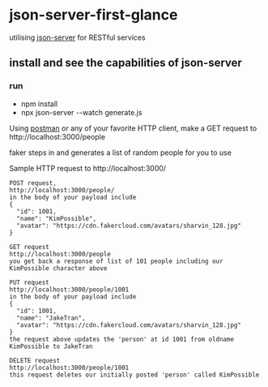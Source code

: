 # json-server-first-glance
utilising [json-server](https://github.com/typicode/json-server) for RESTful services


## install and see the capabilities of json-server

### run
 - npm install
 - npx json-server --watch generate.js
 
 Using [postman](https://www.postman.com/) or any of your favorite HTTP client,
 make a GET request to http://localhost:3000/people
 
 faker steps in and generates a list of random people for you to use
 
 Sample HTTP request to http://localhost:3000/
    
    
    POST request, 
    http://localhost:3000/people/
    in the body of your payload include
    {
      "id": 1001,
      "name": "KimPossible",
      "avatar": "https://cdn.fakercloud.com/avatars/sharvin_128.jpg"  
    }
    
    GET request 
    http://localhost:3000/people
    you get back a response of list of 101 people including our KimPossible character above
    
    PUT request 
    http://localhost:3000/people/1001
    in the body of your payload include
    {
      "id": 1001,
      "name": "JakeTran",
      "avatar": "https://cdn.fakercloud.com/avatars/sharvin_128.jpg"  
    }
    the request above updates the 'person' at id 1001 from oldname KimPossible to JakeTran
    
    DELETE request
    http://localhost:3000/people/1001
    this request deletes our initially posted 'person' called KimPossible
    
    
